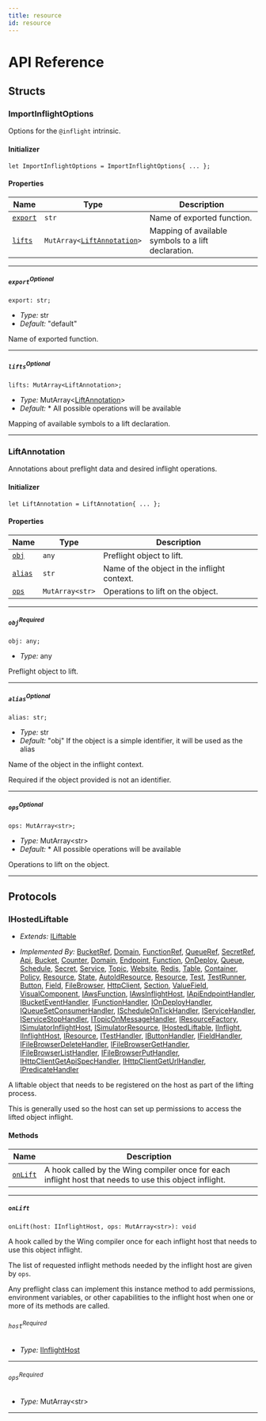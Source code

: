 ```yaml
---
title: resource
id: resource
---
```


# API Reference <a name="API Reference" id="api-reference"></a>



## Structs <a name="Structs" id="Structs"></a>

### ImportInflightOptions <a name="ImportInflightOptions" id="@winglang/sdk.std.ImportInflightOptions"></a>

Options for the `@inflight` intrinsic.

#### Initializer <a name="Initializer" id="@winglang/sdk.std.ImportInflightOptions.Initializer"></a>

```wing
let ImportInflightOptions = ImportInflightOptions{ ... };
```

#### Properties <a name="Properties" id="Properties"></a>

| **Name** | **Type** | **Description** |
| --- | --- | --- |
| <code><a href="#@winglang/sdk.std.ImportInflightOptions.property.export">export</a></code> | <code>str</code> | Name of exported function. |
| <code><a href="#@winglang/sdk.std.ImportInflightOptions.property.lifts">lifts</a></code> | <code>MutArray&lt;<a href="#@winglang/sdk.std.LiftAnnotation">LiftAnnotation</a>&gt;</code> | Mapping of available symbols to a lift declaration. |

---

##### `export`<sup>Optional</sup> <a name="export" id="@winglang/sdk.std.ImportInflightOptions.property.export"></a>

```wing
export: str;
```

- *Type:* str
- *Default:* "default"

Name of exported function.

---

##### `lifts`<sup>Optional</sup> <a name="lifts" id="@winglang/sdk.std.ImportInflightOptions.property.lifts"></a>

```wing
lifts: MutArray<LiftAnnotation>;
```

- *Type:* MutArray&lt;<a href="#@winglang/sdk.std.LiftAnnotation">LiftAnnotation</a>&gt;
- *Default:* * All possible operations will be available

Mapping of available symbols to a lift declaration.

---

### LiftAnnotation <a name="LiftAnnotation" id="@winglang/sdk.std.LiftAnnotation"></a>

Annotations about preflight data and desired inflight operations.

#### Initializer <a name="Initializer" id="@winglang/sdk.std.LiftAnnotation.Initializer"></a>

```wing
let LiftAnnotation = LiftAnnotation{ ... };
```

#### Properties <a name="Properties" id="Properties"></a>

| **Name** | **Type** | **Description** |
| --- | --- | --- |
| <code><a href="#@winglang/sdk.std.LiftAnnotation.property.obj">obj</a></code> | <code>any</code> | Preflight object to lift. |
| <code><a href="#@winglang/sdk.std.LiftAnnotation.property.alias">alias</a></code> | <code>str</code> | Name of the object in the inflight context. |
| <code><a href="#@winglang/sdk.std.LiftAnnotation.property.ops">ops</a></code> | <code>MutArray&lt;str&gt;</code> | Operations to lift on the object. |

---

##### `obj`<sup>Required</sup> <a name="obj" id="@winglang/sdk.std.LiftAnnotation.property.obj"></a>

```wing
obj: any;
```

- *Type:* any

Preflight object to lift.

---

##### `alias`<sup>Optional</sup> <a name="alias" id="@winglang/sdk.std.LiftAnnotation.property.alias"></a>

```wing
alias: str;
```

- *Type:* str
- *Default:* "obj" If the object is a simple identifier, it will be used as the alias

Name of the object in the inflight context.

Required if the object provided is not an identifier.

---

##### `ops`<sup>Optional</sup> <a name="ops" id="@winglang/sdk.std.LiftAnnotation.property.ops"></a>

```wing
ops: MutArray<str>;
```

- *Type:* MutArray&lt;str&gt;
- *Default:* * All possible operations will be available

Operations to lift on the object.

---

## Protocols <a name="Protocols" id="Protocols"></a>

### IHostedLiftable <a name="IHostedLiftable" id="@winglang/sdk.std.IHostedLiftable"></a>

- *Extends:* <a href="#@winglang/sdk.std.ILiftable">ILiftable</a>

- *Implemented By:* <a href="#@winglang/sdk.aws.BucketRef">BucketRef</a>, <a href="#@winglang/sdk.aws.Domain">Domain</a>, <a href="#@winglang/sdk.aws.FunctionRef">FunctionRef</a>, <a href="#@winglang/sdk.aws.QueueRef">QueueRef</a>, <a href="#@winglang/sdk.aws.SecretRef">SecretRef</a>, <a href="#@winglang/sdk.cloud.Api">Api</a>, <a href="#@winglang/sdk.cloud.Bucket">Bucket</a>, <a href="#@winglang/sdk.cloud.Counter">Counter</a>, <a href="#@winglang/sdk.cloud.Domain">Domain</a>, <a href="#@winglang/sdk.cloud.Endpoint">Endpoint</a>, <a href="#@winglang/sdk.cloud.Function">Function</a>, <a href="#@winglang/sdk.cloud.OnDeploy">OnDeploy</a>, <a href="#@winglang/sdk.cloud.Queue">Queue</a>, <a href="#@winglang/sdk.cloud.Schedule">Schedule</a>, <a href="#@winglang/sdk.cloud.Secret">Secret</a>, <a href="#@winglang/sdk.cloud.Service">Service</a>, <a href="#@winglang/sdk.cloud.Topic">Topic</a>, <a href="#@winglang/sdk.cloud.Website">Website</a>, <a href="#@winglang/sdk.ex.Redis">Redis</a>, <a href="#@winglang/sdk.ex.Table">Table</a>, <a href="#@winglang/sdk.sim.Container">Container</a>, <a href="#@winglang/sdk.sim.Policy">Policy</a>, <a href="#@winglang/sdk.sim.Resource">Resource</a>, <a href="#@winglang/sdk.sim.State">State</a>, <a href="#@winglang/sdk.std.AutoIdResource">AutoIdResource</a>, <a href="#@winglang/sdk.std.Resource">Resource</a>, <a href="#@winglang/sdk.std.Test">Test</a>, <a href="#@winglang/sdk.std.TestRunner">TestRunner</a>, <a href="#@winglang/sdk.ui.Button">Button</a>, <a href="#@winglang/sdk.ui.Field">Field</a>, <a href="#@winglang/sdk.ui.FileBrowser">FileBrowser</a>, <a href="#@winglang/sdk.ui.HttpClient">HttpClient</a>, <a href="#@winglang/sdk.ui.Section">Section</a>, <a href="#@winglang/sdk.ui.ValueField">ValueField</a>, <a href="#@winglang/sdk.ui.VisualComponent">VisualComponent</a>, <a href="#@winglang/sdk.aws.IAwsFunction">IAwsFunction</a>, <a href="#@winglang/sdk.aws.IAwsInflightHost">IAwsInflightHost</a>, <a href="#@winglang/sdk.cloud.IApiEndpointHandler">IApiEndpointHandler</a>, <a href="#@winglang/sdk.cloud.IBucketEventHandler">IBucketEventHandler</a>, <a href="#@winglang/sdk.cloud.IFunctionHandler">IFunctionHandler</a>, <a href="#@winglang/sdk.cloud.IOnDeployHandler">IOnDeployHandler</a>, <a href="#@winglang/sdk.cloud.IQueueSetConsumerHandler">IQueueSetConsumerHandler</a>, <a href="#@winglang/sdk.cloud.IScheduleOnTickHandler">IScheduleOnTickHandler</a>, <a href="#@winglang/sdk.cloud.IServiceHandler">IServiceHandler</a>, <a href="#@winglang/sdk.cloud.IServiceStopHandler">IServiceStopHandler</a>, <a href="#@winglang/sdk.cloud.ITopicOnMessageHandler">ITopicOnMessageHandler</a>, <a href="#@winglang/sdk.sim.IResourceFactory">IResourceFactory</a>, <a href="#@winglang/sdk.sim.ISimulatorInflightHost">ISimulatorInflightHost</a>, <a href="#@winglang/sdk.sim.ISimulatorResource">ISimulatorResource</a>, <a href="#@winglang/sdk.std.IHostedLiftable">IHostedLiftable</a>, <a href="#@winglang/sdk.std.IInflight">IInflight</a>, <a href="#@winglang/sdk.std.IInflightHost">IInflightHost</a>, <a href="#@winglang/sdk.std.IResource">IResource</a>, <a href="#@winglang/sdk.std.ITestHandler">ITestHandler</a>, <a href="#@winglang/sdk.ui.IButtonHandler">IButtonHandler</a>, <a href="#@winglang/sdk.ui.IFieldHandler">IFieldHandler</a>, <a href="#@winglang/sdk.ui.IFileBrowserDeleteHandler">IFileBrowserDeleteHandler</a>, <a href="#@winglang/sdk.ui.IFileBrowserGetHandler">IFileBrowserGetHandler</a>, <a href="#@winglang/sdk.ui.IFileBrowserListHandler">IFileBrowserListHandler</a>, <a href="#@winglang/sdk.ui.IFileBrowserPutHandler">IFileBrowserPutHandler</a>, <a href="#@winglang/sdk.ui.IHttpClientGetApiSpecHandler">IHttpClientGetApiSpecHandler</a>, <a href="#@winglang/sdk.ui.IHttpClientGetUrlHandler">IHttpClientGetUrlHandler</a>, <a href="#@winglang/sdk.util.IPredicateHandler">IPredicateHandler</a>

A liftable object that needs to be registered on the host as part of the lifting process.

This is generally used so the host can set up permissions
to access the lifted object inflight.

#### Methods <a name="Methods" id="Methods"></a>

| **Name** | **Description** |
| --- | --- |
| <code><a href="#@winglang/sdk.std.IHostedLiftable.onLift">onLift</a></code> | A hook called by the Wing compiler once for each inflight host that needs to use this object inflight. |

---

##### `onLift` <a name="onLift" id="@winglang/sdk.std.IHostedLiftable.onLift"></a>

```wing
onLift(host: IInflightHost, ops: MutArray<str>): void
```

A hook called by the Wing compiler once for each inflight host that needs to use this object inflight.

The list of requested inflight methods
needed by the inflight host are given by `ops`.

Any preflight class can implement this instance method to add permissions,
environment variables, or other capabilities to the inflight host when
one or more of its methods are called.

###### `host`<sup>Required</sup> <a name="host" id="@winglang/sdk.std.IHostedLiftable.onLift.parameter.host"></a>

- *Type:* <a href="#@winglang/sdk.std.IInflightHost">IInflightHost</a>

---

###### `ops`<sup>Required</sup> <a name="ops" id="@winglang/sdk.std.IHostedLiftable.onLift.parameter.ops"></a>

- *Type:* MutArray&lt;str&gt;

---


